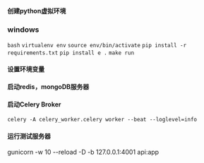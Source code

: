 
#### 创建python虚拟环境


### windows 

`bash`
`virtualenv env`
`source env/bin/activate`
`pip install -r requirements.txt`
`pip install e .`
`make run`


#### 设置环境变量

#### 启动redis，mongoDB服务器

#### 启动Celery Broker

`celery -A celery_worker.celery worker --beat --loglevel=info`

#### 运行测试服务器

 gunicorn -w 10 --reload -D -b 127.0.0.1:4001 api:app
